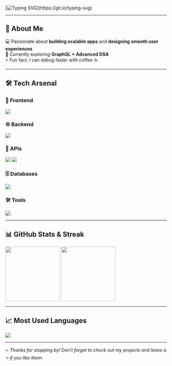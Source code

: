 <!-- Typing Animation -->
[![Typing SVG](https://readme-typing-svg.herokuapp.com?size=24&duration=4000&color=FF6B6B&vCenter=true&width=600&lines=Hi+%F0%9F%91%8B+I'm+Nihal;Full-Stack+Developer;Open+Source+Contributor;Always+Learning+New+Tech!)](https://git.io/typing-svg)

---

## 🚀 About Me
💻 Passionate about **building scalable apps** and **designing smooth user experiences**  
🎯 Currently exploring **GraphQL + Advanced DSA**  
⚡ Fun fact: I can debug faster with coffee ☕  

---

## 🛠️ Tech Arsenal

### 🎨 Frontend
<img src="https://skillicons.dev/icons?i=html,css,js,react,vue,redux,bootstrap,tailwind" />

### ⚙️ Backend
<img src="https://skillicons.dev/icons?i=python,django,nodejs,dotnet" />

### 🔌 APIs
<img src="https://img.shields.io/badge/REST-02569B?style=for-the-badge&logo=fastapi&logoColor=white" />
<img src="https://img.shields.io/badge/GraphQL-E10098?style=for-the-badge&logo=graphql&logoColor=white" />

### 🗄️ Databases
<img src="https://skillicons.dev/icons?i=mysql,mongodb" />

### 🛠️ Tools
<img src="https://skillicons.dev/icons?i=git,github,vscode,postman" />

---

## 📊 GitHub Stats & Streak

<img src="https://github-readme-stats.vercel.app/api?username=YOURUSERNAME&show_icons=true&theme=radical&count_private=true" height="170" />  
<img src="https://github-readme-streak-stats.herokuapp.com/?user=YOURUSERNAME&theme=radical" height="170" />

---

## 📈 Most Used Languages
<img src="https://github-readme-stats.vercel.app/api/top-langs/?username=YOURUSERNAME&layout=compact&theme=radical" />


---


⭐ *Thanks for stopping by! Don’t forget to check out my projects and leave a ⭐ if you like them.*
